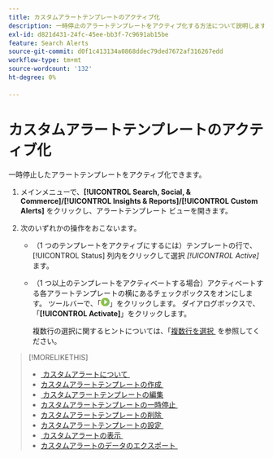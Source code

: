```yaml
---
title: カスタムアラートテンプレートのアクティブ化
description: 一時停止のアラートテンプレートをアクティブ化する方法について説明します。
exl-id: d821d431-24fc-45ee-bb3f-7c9691ab15be
feature: Search Alerts
source-git-commit: d0f1c413134a0868ddec79ded7672af316267edd
workflow-type: tm+mt
source-wordcount: '132'
ht-degree: 0%

---
```


# カスタムアラートテンプレートのアクティブ化

一時停止したアラートテンプレートをアクティブ化できます。

1. メインメニューで、**[!UICONTROL Search, Social, & Commerce]/[!UICONTROL Insights & Reports]/[!UICONTROL Custom Alerts]** をクリックし、アラートテンプレート ビューを開きます。

1. 次のいずれかの操作をおこないます。

   * （1 つのテンプレートをアクティブにするには）テンプレートの行で、[!UICONTROL Status] 列内をクリックして選択 *[!UICONTROL Active]* ます。

   * （1 つ以上のテンプレートをアクティベートする場合）アクティベートする各アラートテンプレートの横にあるチェックボックスをオンにします。 ツールバーで、「![&#x200B; アクティベート &#x200B;](/help/search-social-commerce/assets/activate.png " アクティベート ")」をクリックします。 ダイアログボックスで、「**[!UICONTROL Activate]**」をクリックします。

     複数行の選択に関するヒントについては、「[&#x200B; 複数行を選択 &#x200B;](/help/search-social-commerce/common-tasks/navigation-editing-selection/multiple-rows-select.md) を参照してください。

>[!MORELIKETHIS]
>
>* [&#x200B; カスタムアラートについて &#x200B;](alert-about.md)
>* [&#x200B; カスタムアラートテンプレートの作成 &#x200B;](alert-template-create.md)
>* [&#x200B; カスタムアラートテンプレートの編集 &#x200B;](alert-template-edit.md)
>* [&#x200B; カスタムアラートテンプレートの一時停止 &#x200B;](alert-template-pause.md)
>* [&#x200B; カスタムアラートテンプレートの削除 &#x200B;](alert-template-delete.md)
>* [&#x200B; カスタムアラートテンプレートの設定 &#x200B;](alert-template-settings.md)
>* [&#x200B; カスタムアラートの表示 &#x200B;](alert-view.md)
>* [&#x200B; カスタムアラートのデータのエクスポート &#x200B;](alert-export-data.md)
